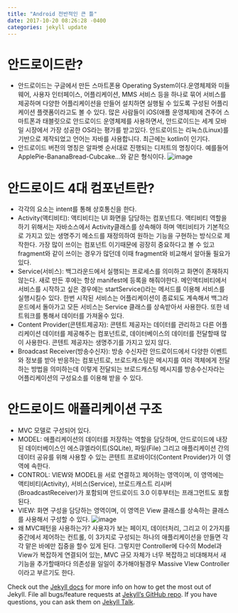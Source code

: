 ```yaml
---
title: "Android 전반적인 큰 틀"
date: 2017-10-20 08:26:28 -0400
categories: jekyll update
---
```

# 안드로이드란?
- 안드로이드는 구글에서 만든 스마트폰용 Operating System이다.운영체제와 미들웨어, 사용자 인터페이스, 어플리케이션, MMS 서비스 등을 하나로 묶어 서비스를 제공하며 다양한 어플리케이션을 만들어 설치하면 실행될 수 있도록 구성된 어플리케이션 플랫폼이라고도 볼 수 있다. 많은 사람들이 iOS(애플 운영체제)에 견주어 스마트폰과 태블릿으로 안드로이드 운영체제를 사용하면서, 안드로이드는 세계 모바일 시장에서 가장 성공한 OS라는 평가를 받고있다. 안드로이드는 리눅스(Linux)를 기반으로 제작되었고 언어는 자바를 사용합니다. 최근에는 kotlin이 인기다.
- 안드로이드 버전의 명칭은 알파벳 순서대로 진행되는 디저트의 명칭이다. 예를들어 ApplePie-BananaBread-Cubcake...와 같은 형식이다.
![image](https://user-images.githubusercontent.com/68431716/118111574-db86df80-b41e-11eb-93df-869819311dd9.png)

# 안드로이드 4대 컴포넌트란?
- 각각의 요소는 intent를 통해 상호통신을 한다.
- Activity(액티비티): 액티비티는 UI 화면을 담당하는 컴포넌트다. 액티비티 역할을 하기 위해서는 자바소스에서 Activity클래스를 상속해야 하며 액티비티가 기본적으로 가지고 있는 생명주기 메소드를 재정의하여 원하는 기능을 구현하는 방식으로 제작한다. 가장 많이 쓰이는 컴포넌트 이기때문에 굉장히 중요하다고 볼 수 있고 fragment와 같이 쓰이는 경우가 많던데 이때 fragment와 비교해서 알아둘 필요가 있다.
- Service(서비스): 백그라운드에서 실행되는 프로세스를 의미하고 화면이 존재하지 않는다. 새로 만든 후에는 항상 manifest에 등록을 해줘야한다. 메인액티비티에서 서비스를 시작하고 싶은 경우에는 startService()라는 메서드를 이용해 서비스를 실행시킬수 있다. 한번 시작된 서비스는 어플리케이션이 종료되도 계속해서 백그라운드에서 돌아가고 모든 서비스는 Service 클래스를 상속받아서 사용한다. 또한 네트워크를 통해서 데이터를 가져올수 있다.
- Content Provider(콘텐트제공자): 콘텐트 제공자는 데이터를 관리하고 다른 어플리케이션 데이터를 제공해주는 컴포넌트로, 데이터베이스의 데이터를 전달할때 많이 사용한다. 콘텐트 제공자는 생명주기를 가지고 있지 않다.
- Broadcast Receiver(방송수신자): 방송 수신자란 안드로이드에서 다양한 이벤트와 정보를 받아 반응하는 컴포넌트로, 브로드캐스팅은 메시지를 여러 객체에게 전달하는 방법을 의미하는데 이렇게 전달되는 브로드캐스팅 메시지를 방송수신자라는 어플리케이션의 구성요소를 이용해 받을 수 있다.

# 안드로이드 애플리케이션 구조
- MVC 모델로 구성되어 있다.
- MODEL: 애플리케이션의 데이터를 저장하는 역할을 담당하며, 안드로이드에 내장된 데이터베이스인 에스큐엘라이트(SQLite), 파일(File) 그리고 애플리케이션 간의 데이터 공유를 위해 사용할 수 있는 콘텐트 프로바이더(Content Provider)가 이 영역에 속한다.
- CONTROL: VIEW와 MODEL을 서로 연결하고 제어하는 영역이며, 이 영역에는 액티비티(Activity), 서비스(Service), 브로드캐스트 리시버(BroadcastReceiver)가 포함되며 안드로이드 3.0 이후부터는 프래그먼트도 포함된다.
- VIEW: 화면 구성을 담당하는 영역이며, 이 영역은 View 클래스를 상속하는 클래스를 사용해서 구성할 수 있다.
![image](https://user-images.githubusercontent.com/68431716/118114662-dc217500-b422-11eb-9b23-c2f410be2d7e.png)
- 왜 MVC패턴을 사용하는가? 사용자가 보는 페이지, 데이터처리, 그리고 이 2가지를 중간에서 제어하는 컨트롤, 이 3가지로 구성되는 하나의 애플리케이션을 만들면 각각 맡은 바에만 집중을 할수 있게 된다. 그렇지만 Controller에 다수의 Model과 View가 복잡하게 연결되어 있는, MVC 규모 자체가 너무 복잡하고 비대해져서 새 기능을 추가할때마다 의존성을 일일이 추가해야될경우 Massive VIew Controller이라고 부르기도 한다.


Check out the [Jekyll docs][jekyll-docs] for more info on how to get the most out of Jekyll. File all bugs/feature requests at [Jekyll’s GitHub repo][jekyll-gh]. If you have questions, you can ask them on [Jekyll Talk][jekyll-talk].

[jekyll-docs]: https://jekyllrb.com/docs/home
[jekyll-gh]:   https://github.com/jekyll/jekyll
[jekyll-talk]: https://talk.jekyllrb.com/
